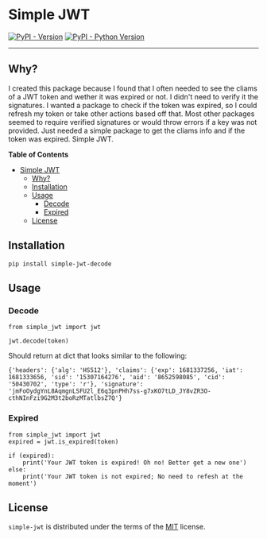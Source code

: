 # Simple JWT

[![PyPI - Version](https://img.shields.io/pypi/v/simple-jwt.svg)](https://pypi.org/project/simple-jwt-decode/)
[![PyPI - Python Version](https://img.shields.io/pypi/pyversions/simple-jwt.svg)](https://pypi.org/project/simple-jwt-decode/)

-----

## Why?

I created this package because I found that I often needed to see the cliams of a JWT token and wether it was expired or not. I didn't need to verify it the signatures. I wanted a package to check if the token was expired, so I could refresh my token or take other actions based off that. Most other packages seemed to require verified signatures or would throw errors if a key was not provided. Just needed a simple package to get the cliams info and if the token was expired. Simple JWT.

**Table of Contents**

- [Simple JWT](#simple-jwt)
  - [Why?](#why)
  - [Installation](#installation)
  - [Usage](#usage)
    - [Decode](#decode)
    - [Expired](#expired)
  - [License](#license)

## Installation

```console
pip install simple-jwt-decode
```

## Usage

### Decode
```console
from simple_jwt import jwt

jwt.decode(token)
```

Should return at dict that looks similar to the following:

```
{'headers': {'alg': 'HS512'}, 'claims': {'exp': 1681337256, 'iat': 1681333656, 'sid': '15307164276', 'aid': '8652598085', 'cid': '50430702', 'type': 'r'}, 'signature': 'jmFoOydgYnL8AqmgnLSFU2l_E6q3pnPHh7ss-g7xKO7tLD_JY8vZR3O-cthNInFzi9G2M3t2boRzMTatlbsZ7Q'}
```
### Expired

```console
from simple_jwt import jwt
expired = jwt.is_expired(token)

if (expired):
    print('Your JWT token is expired! Oh no! Better get a new one')
else:
    print('Your JWT token is not expired; No need to refesh at the moment')
```

## License

`simple-jwt` is distributed under the terms of the [MIT](https://spdx.org/licenses/MIT.html) license.

